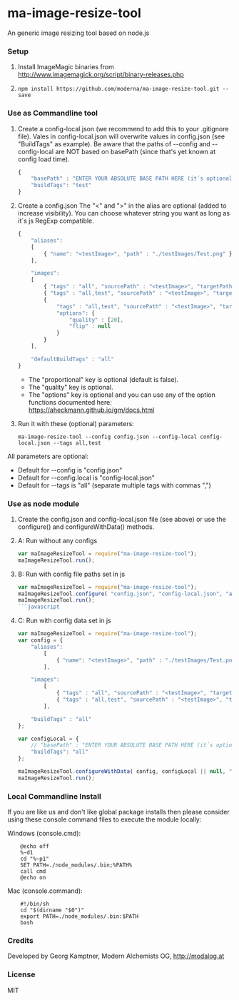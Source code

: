 # ma-image-resize-tool

An generic image resizing tool based on node.js

### Setup
1. Install ImageMagic binaries from http://www.imagemagick.org/script/binary-releases.php

2. `npm install https://github.com/moderna/ma-image-resize-tool.git --save`

### Use as Commandline tool
1. Create a config-local.json (we recommend to add this to your .gitignore file). Vales in config-local.json will overwrite values in config.json (see "BuildTags" as example).
Be aware that the paths of --config and --config-local are NOT based on basePath (since that's yet known at config load time).
    ```javascript
    {
        "basePath" : "ENTER YOUR ABSOLUTE BASE PATH HERE (it´s optional)",
        "buildTags": "test"
    }
    ```

2. Create a config.json
The "<" and ">" in the alias are optional (added to increase visibility). You can choose whatever string you want as long as it´s js RegExp compatible.
    ```javascript
    {
        "aliases":
        [
            { "name": "<testImage>", "path" : "./testImages/Test.png" }
        ],

        "images":
        [
            { "tags" : "all", "sourcePath" : "<testImage>", "targetPath" : "testOutput/Test-1024x768.jpg", "resolution":"1024x768" },
            { "tags" : "all,test", "sourcePath" : "<testImage>", "targetPath" : "testOutput/Test-2048x1536.jpg", "resolution":"2048x1536", "proportional" : "false", "quality" : 100 },
            {
                "tags" : "all,test", "sourcePath" : "<testImage>", "targetPath" : "testOutput/Test-lowq-flipped.jpg", "resolution":"2048x1536", "proportional" : "false",
                "options": {
                    "quality" : [20],
                    "flip" : null
                }
            }
        ],

        "defaultBuildTags" : "all"
    }
    ```
   * The "proportional" key is optional (default is false).
   * The "quality" key is optional.
   * The "options" key is optional and you can use any of the option functions documented here: https://aheckmann.github.io/gm/docs.html

3. Run it with these (optional) parameters:
    ```
    ma-image-resize-tool --config config.json --config-local config-local.json --tags all,test
    ```
All parameters are optional:
   * Default for --config is "config.json"
   * Default for --config.local is "config-local.json"
   * Default for --tags is "all" (separate multiple tags with commas ",")

### Use as node module
1. Create the config.json and config-local.json file (see above) or use the configure() and configureWithData() methods.

2. A: Run without any configs
    ```javascript
    var maImageResizeTool = require("ma-image-resize-tool");
    maImageResizeTool.run();
    ```

2. B: Run with config file paths set in js
    ```javascript
    var maImageResizeTool = require("ma-image-resize-tool");
    maImageResizeTool.configure( "config.json", "config-local.json", "all,test" );
    maImageResizeTool.run();
    ```javascript

2. C: Run with config data set in js
    ```javascript
    var maImageResizeTool = require("ma-image-resize-tool");
    var config = {
        "aliases":
            [
                { "name": "<testImage>", "path" : "./testImages/Test.png" }
            ],

        "images":
            [
                { "tags" : "all", "sourcePath" : "<testImage>", "targetPath" : "testOutput/Test-1024x768.png", "resolution":"1024x768", "proportional" : "false" },
                { "tags" : "all,test", "sourcePath" : "<testImage>", "targetPath" : "testOutput/Test-2048x1536.png", "resolution":"2048x1536", "proportional" : "false" }
            ],

        "buildTags" : "all"
    };

    var configLocal = {
        // "basePath" : "ENTER YOUR ABSOLUTE BASE PATH HERE (it´s optional)",
        "buildTags": "all"
    };

    maImageResizeTool.configureWithData( config, configLocal || null, "all,test" );
    maImageResizeTool.run();
    ```

### Local Commandline Install
If you are like us and don't like global package installs then please consider using these console command files to execute the module locally:

Windows (console.cmd):
```
    @echo off
    %~d1
    cd "%~p1"
    SET PATH=./node_modules/.bin;%PATH%
    call cmd
    @echo on
```

Mac (console.command):
```
    #!/bin/sh
    cd "$(dirname "$0")"
    export PATH=./node_modules/.bin:$PATH
    bash
```

### Credits
Developed by Georg Kamptner, Modern Alchemists OG, http://modalog.at

### License

MIT
